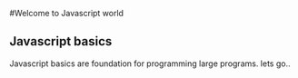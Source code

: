 #Welcome to Javascript world
## Javascript basics
Javascript basics are foundation for programming large programs.
lets go..
